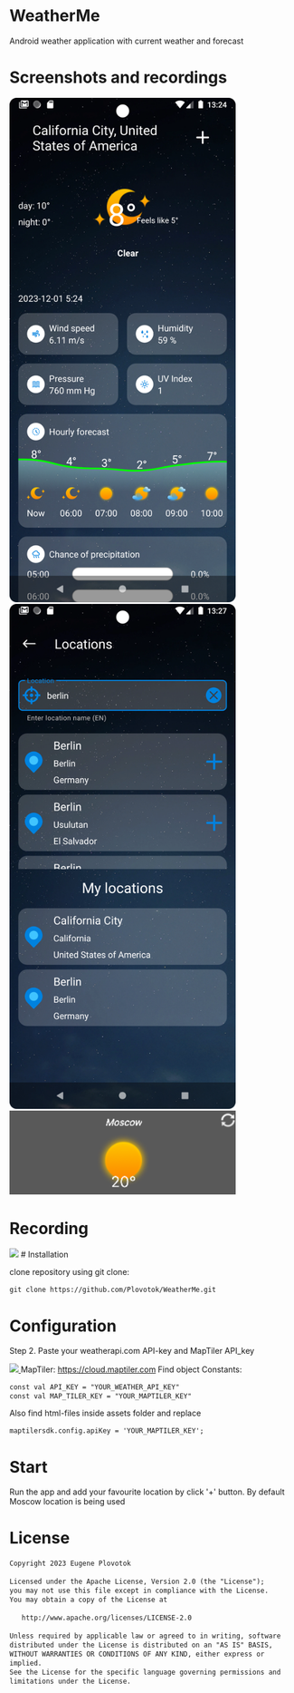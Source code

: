 # WeatherMe
Android weather application with current weather and forecast
# Screenshots and recordings

<img src="/media/weather_fragment_screenshot.png" width="400"/> <img src="/media/add_location_fragment_screenshot.png" width="400"/> <img src="/media/widget.png" width="400"/> 

# Recording
<img src="/media/weather_fragment_rec.gif" />
# Installation

clone repository using git clone:
```
git clone https://github.com/Plovotok/WeatherMe.git
```

# Configuration
Step 2. Paste your weatherapi.com API-key and MapTiler API_key

<a href="https://https://cdn.weatherapi.com"> <img src="https://cdn.weatherapi.com/v4/images/weatherapi_logo.png">
</a>
MapTiler: https://cloud.maptiler.com
Find object Constants:
```
const val API_KEY = "YOUR_WEATHER_API_KEY"
const val MAP_TILER_KEY = "YOUR_MAPTILER_KEY"
```

Also find html-files inside assets folder and replace
```
maptilersdk.config.apiKey = 'YOUR_MAPTILER_KEY';
```

# Start
Run the app and add your favourite location by click '+' button. By default Moscow location is being used
# License
```
Copyright 2023 Eugene Plovotok

Licensed under the Apache License, Version 2.0 (the "License");
you may not use this file except in compliance with the License.
You may obtain a copy of the License at

   http://www.apache.org/licenses/LICENSE-2.0

Unless required by applicable law or agreed to in writing, software
distributed under the License is distributed on an "AS IS" BASIS,
WITHOUT WARRANTIES OR CONDITIONS OF ANY KIND, either express or implied.
See the License for the specific language governing permissions and
limitations under the License.
```
